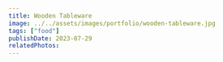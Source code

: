 ```yaml
---
title: Wooden Tableware
image: ../../assets/images/portfolio/wooden-tableware.jpg
tags: ["food"]
publishDate: 2023-07-29
relatedPhotos:
---
```

